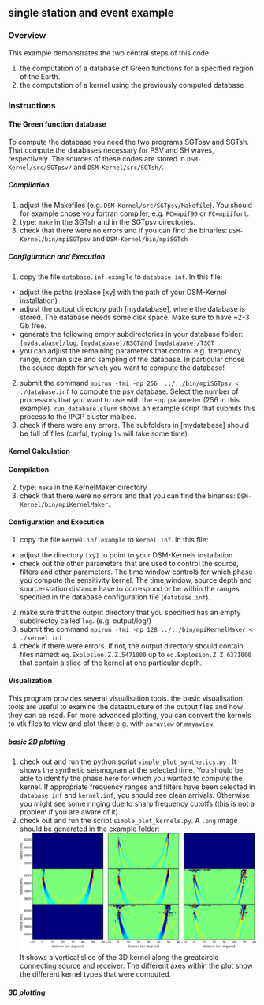 ## single station and event example

### Overview
This example demonstrates the two central steps of this code:

1. the computation of a database of Green functions for a specified region of the Earth.
2. the computation of a kernel using the previously computed database

### Instructions
#### The Green function database
To compute the database you need the two programs SGTpsv and SGTsh. That
compute the databases necessary for PSV and SH waves, respectively. The sources
of these codes are stored in `DSM-Kernel/src/SGTpsv/` and `DSM-Kernel/src/SGTsh/`.

##### Compilation
1. adjust the Makefiles (e.g. `DSM-Kernel/src/SGTpsv/Makefile`). You should for
   example chose you fortran compiler, e.g. `FC=mpif90` or `FC=mpiifort`.
2. type: `make` in the SGTsh and in the SGTpsv directories.
3. check that there were no errors and if you can find the binaries:
   `DSM-Kernel/bin/mpiSGTpsv` and `DSM-Kernel/bin/mpiSGTsh`

##### Configuration and Execution
1. copy the file `database.inf.example` to `database.inf`. In this file:
 * adjust the paths (replace [xy] with the path of your DSM-Kernel installation)
 * adjust the output directory path [mydatabase], where the database is stored.
   The database needs some disk space. Make sure to have ~2-3 Gb free.
 * generate the following empty subdirectories in your database folder:
   `[mydatabase]/log`, `[mydatabase]/RSGT`and `[mydatabase]/TSGT`
 * you can adjust the remaining parameters that control e.g. frequency range,
   domain size and sampling of the database. In particular chose the source depth
   for which you want to compute the database!
2. submit the command `mpirun -tmi -np 256  ../../bin/mpiSGTpsv < ./database.inf`
   to compute the psv database. Select the number of processors that you want to use
   with the -np parameter (256 in this example). `run_database.slurm` shows an
   example script that submits this process to the IPGP cluster malbec.
3. check if there were any errors. The subfolders in [mydatabase] should
   be full of files (carful, typing `ls` will take some time)

#### Kernel Calculation
#### Compilation
2. type: `make` in the KernelMaker directory
3. check that there were no errors and that you can find the binaries:
   `DSM-Kernel/bin/mpiKernelMaker`.

#### Configuration and Execution
1. copy the file `kernel.inf.example` to `kernel.inf`. In this file:
 * adjust the directory `[xy]` to point to your DSM-Kernels installation
 * check out the other parameters that are used to control the source, filters
   and other parameters. The time window controls for which phase you compute
   the sensitivity kernel. The time window, source depth and source-station distance
   have to correspond or be within the ranges specified
   in the database configuration file (`database.inf`).
2. make sure that the output directory that you specified has an empty subdirectoy
   called `log`. (e.g. output/log/)
3. submit the command `mpirun -tmi -np 128 ../../bin/mpiKernelMaker < ./kernel.inf`
4. check if there were errors. If not, the output directory should contain
   files named: `eq.Explosion.Z.Z.5471000` up to `eq.Explosion.Z.Z.6371000` that
   contain a slice of the kernel at one particular depth.

#### Visualization
This program provides several visualisation tools. the basic visualisation
tools are useful to examine the datastructure of the output files and how
they can be read. For more advanced plotting, you can convert the kernels
to vtk files to view and plot them e.g. with `paraview` or `mayaview`.
##### basic 2D plotting
1. check out and run the python script `simple_plot_synthetics.py` . It shows
   the synthetic seismogram at the selected time. You should be able to identify
   the phase here for which you wanted to compute the kernel. If appropriate
   frequency ranges and filters have been selected in `database.inf` and
   `kernel.inf`, you should see clean arrivals. Otherwise you might see some
   ringing due to sharp frequency cutoffs (this is not a problem if you are aware
   of it).
2. check out and run the script `simple_plot_kernels.py`. A `.png` image should
   be generated in the example folder:
![plot generated by simple_plot_kernels.py](../../etc/images/example_single_kernel.png)
   It shows a vertical slice of the 3D kernel along the greatcircle connecting source
   and receiver. The different axes within the plot show the different kernel types
   that were computed.

##### 3D plotting
